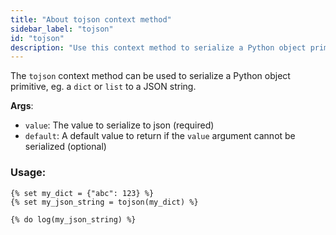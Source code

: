 ```yaml
---
title: "About tojson context method"
sidebar_label: "tojson"
id: "tojson"
description: "Use this context method to serialize a Python object primitive."
---
```


The `tojson` context method can be used to serialize a Python object primitive, eg. a `dict` or `list` to a JSON string.

__Args__:
 * `value`: The value to serialize to json (required)
 * `default`: A default value to return if the `value` argument cannot be serialized (optional)

### Usage:
```
{% set my_dict = {"abc": 123} %}
{% set my_json_string = tojson(my_dict) %}

{% do log(my_json_string) %}
```
